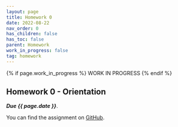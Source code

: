 ```yaml
---
layout: page
title: Homework 0
date: 2022-08-22
nav_order: 0
has_children: false
has_toc: false
parent: Homework
work_in_progress: false	
tag: homework 
---
```


{% if page.work_in_progress %} WORK IN PROGRESS {% endif %}

## Homework 0 - Orientation

**_Due {{ page.date }}_**. 

You can find the assignment on 
[GitHub](https://github.com/UofSC-Fall-2022-Math-587-001/homework0).

